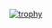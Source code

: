 [![trophy](https://github-profile-trophy.vercel.app/?username=TakumiMiyazawaAbel&theme=gruvbox)](https://github.com/TakumiMiyazawaAbel/github-profile-trophy)

<!--
**TakumiMiyazawaAbel/TakumiMiyazawaAbel** is a ✨ _special_ ✨ repository because its `README.md` (this file) appears on your GitHub profile.

Here are some ideas to get you started:

- 🔭 I’m currently working on ...
- 🌱 I’m currently learning ...
- 👯 I’m looking to collaborate on ...
- 🤔 I’m looking for help with ...
- 💬 Ask me about ...
- 📫 How to reach me: ...
- 😄 Pronouns: ...
- ⚡ Fun fact: ...
-->
